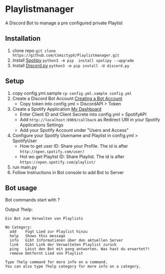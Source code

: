 # Playlistmanager
A Discord Bot to manage a pre configured private Playlist

## Installation
1. clone repo `git clone https://github.com/ComictypX/Playlistmanager.git`
2. Install [Spotipy](https://github.com/plamere/spotipy)
`python3 -m pip  install spotipy --upgrade`
3. Install [Discord.py](https://github.com/Rapptz/discord.py)
`python3 -m pip install -U discord.py`

## Setup
1. copy config.yml.sample `cp config.yml.sample config.yml`
2. Create a Discord Bot Account [Creating a Bot Account](https://discordpy.readthedocs.io/en/stable/discord.html)
   - Copy token into config.yml > DiscordAPI > Token
3. Create a Spotify Application [My Dashboard](https://developer.spotify.com/dashboard/applications)
   - Enter Client ID and Client Secrete into config.yml > SpotifyAPI
   - Add `http://localhost:6969/callback` as Redirect URI in your Spotify Applications Settings
   - Add your Spotify Account under "Users and Access"
4. Configure your Spotify Username and Playlist in config.yml > SpotifyUser
   - How to get user ID: Share your Profile. The id is after `http://open.spotify.com/user/`
   - Hot wo get Playlist ID: Share Playlist. The id is after `https://open.spotify.com/playlist/`
5. run main.py
6. Follow Instructions in Bot console to add Bot to Server

## Bot usage
Bot commands start with ?<command>

Output ?help:
```
Ein Bot zum Verwalten von Playlists

​No Category:
  add    Fügt Lied zur Playlist hinzu
  help   Shows this message
  info   Gibt Informationen über den aktuellen Server
  link   Gibt Link der Verwalteten Playlist zurück
  ping   Lässt den Bot mit pong antworten. Was hast du erwartet?!
  remove Emtfernt Lied von Playlist

Type ?help command for more info on a command.
You can also type ?help category for more info on a category.
```
   
